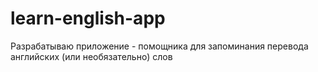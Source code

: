 # learn-english-app
Разрабатываю приложение - помощника для запоминания перевода английских (или необязательно) слов
